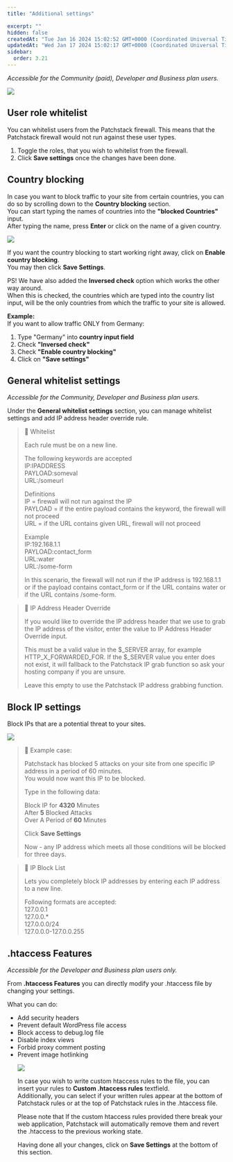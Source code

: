 ```yaml
---
title: "Additional settings"

excerpt: ""
hidden: false
createdAt: "Tue Jan 16 2024 15:02:52 GMT+0000 (Coordinated Universal Time)"
updatedAt: "Wed Jan 17 2024 15:02:17 GMT+0000 (Coordinated Universal Time)"
sidebar:
  order: 3.21
---
```

_Accessible for the Community (paid), Developer and Business plan users._

![](@images/e9a9dad-patchstack_protection_additional_settings.png)

## User role whitelist

You can whitelist users from the Patchstack firewall. This means that the Patchstack firewall would not run against these user types. 

1. Toggle the roles, that you wish to whitelist from the firewall. 
2. Click **Save settings** once the changes have been done.

## Country blocking

In case you want to block traffic to your site from certain countries, you can do so by scrolling down to the **Country blocking** section.  
You can start typing the names of countries into the **"blocked Countries"** input.  
After typing the name, press **Enter** or click on the name of a given country.

![](@images/09a9e14-small-Patchstack_-_country_blocking.png)

If you want the country blocking to start working right away, click on **Enable country blocking**.  
You may then click **Save Settings**.

PS! We have also added the **Inversed check** option which works the other way around.  
When this is checked, the countries which are typed into the country list input, will be the only countries from which the traffic to your site is allowed.

**Example:**  
If you want to allow traffic ONLY from Germany: 

<ol><li>Type "Germany" into <b>country input field</b></li>
<li>Check <b>"Inversed check"</b></li>
<li>Check <b>"Enable country blocking"</b></li>
<li>Click on <b>"Save settings"</b></li></ol>

## General whitelist settings

_Accessible for the Community, Developer and Business plan users._

Under the **General whitelist settings** section, you can manage whitelist settings and add IP address header override rule.

> 📘 Whitelist
> 
> Each rule must be on a new line.
> 
> The following keywords are accepted  
> IP:IPADDRESS  
> PAYLOAD:someval  
> URL:/someurl
> 
> Definitions  
> IP = firewall will not run against the IP  
> PAYLOAD = if the entire payload contains the keyword, the firewall will not proceed  
> URL = if the URL contains given URL, firewall will not proceed
> 
> Example  
> IP:192.168.1.1  
> PAYLOAD:contact_form  
> URL:water  
> URL:/some-form
> 
> In this scenario, the firewall will not run if the IP address is 192.168.1.1 or if the payload contains contact_form or if the URL contains water or if the URL contains /some-form.

> 📘 IP Address Header Override
> 
> If you would like to override the IP address header that we use to grab the IP address of the visitor, enter the value to IP Address Header Override input.
> 
> This must be a valid value in the $\_SERVER array, for example HTTP_X_FORWARDED_FOR. If the $\_SERVER value you enter does not exist, it will fallback to the Patchstack IP grab function so ask your hosting company if you are unsure.
> 
> Leave this empty to use the Patchstack IP address grabbing function.

## Block IP settings

Block IPs that are a potential threat to your sites.

![](@images/1f3457c-patchstack_block_ips.png)

> 🚧 Example case:
> 
> Patchstack has blocked 5 attacks on your site from one specific IP address in a period of 60 minutes.  
> You would now want this IP to be blocked.
> 
> Type in the following data:
> 
> Block IP for **4320** Minutes  
> After **5** Blocked Attacks  
> Over A Period of **60** Minutes
> 
> Click **Save Settings**
> 
> Now - any IP address which meets all those conditions will be blocked for three days.

> 📘 IP Block List
> 
> Lets you completely block IP addresses by entering each IP address to a new line.
> 
> Following formats are accepted:  
> 127.0.0.1  
> 127.0.0.\*  
> 127.0.0.0/24  
> 127.0.0.0-127.0.0.255

## .htaccess Features

_Accessible for the Developer and Business plan users only._

From **.htaccess Features** you can directly modify your .htaccess file by changing your settings.

What you can do:

<ul>
<li>Add security headers</li>
<li>Prevent default WordPress file access</li>
<li>Block access to debug.log file</li>
<li>Disable index views</li>
<li>Forbid proxy comment posting</li>
<li>Prevent image hotlinking</li>
</ol>

![](@images/42ab5b5-small-Patchstack_-_Hardening_firewall.png)

In case you wish to write custom htaccess rules to the file, you can insert your rules to **Custom .htaccess rules** textfield.  
Additionally, you can select if your written rules appear at the bottom of Patchstack rules or at the top of Patchstack rules in the .htaccess file.

Please note that If the custom htaccess rules provided there break your web application, Patchstack will automatically remove them and revert the .htaccess to the previous working state.

Having done all your changes, click on **Save Settings** at the bottom of this section.

